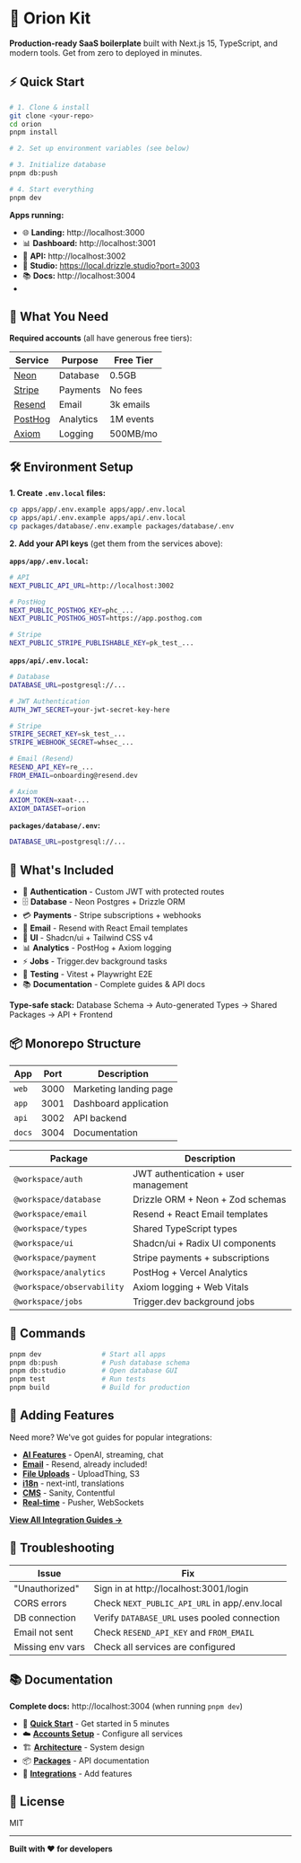 # 🚀 Orion Kit

**Production-ready SaaS boilerplate** built with Next.js 15, TypeScript, and modern tools. Get from zero to deployed in minutes.

## ⚡ Quick Start

```bash
# 1. Clone & install
git clone <your-repo>
cd orion
pnpm install

# 2. Set up environment variables (see below)

# 3. Initialize database
pnpm db:push

# 4. Start everything
pnpm dev
```

**Apps running:**

- 🌐 **Landing:** http://localhost:3000
- 📊 **Dashboard:** http://localhost:3001
- 🔌 **API:** http://localhost:3002
- 🎨 **Studio:** https://local.drizzle.studio?port=3003
- 📚 **Docs:** http://localhost:3004
-

## 🔧 What You Need

**Required accounts** (all have generous free tiers):

| Service                        | Purpose   | Free Tier |
| ------------------------------ | --------- | --------- |
| [Neon](https://neon.tech)      | Database  | 0.5GB     |
| [Stripe](https://stripe.com)   | Payments  | No fees   |
| [Resend](https://resend.com)   | Email     | 3k emails |
| [PostHog](https://posthog.com) | Analytics | 1M events |
| [Axiom](https://axiom.co)      | Logging   | 500MB/mo  |

## 🛠️ Environment Setup

**1. Create `.env.local` files:**

```bash
cp apps/app/.env.example apps/app/.env.local
cp apps/api/.env.example apps/api/.env.local
cp packages/database/.env.example packages/database/.env
```

**2. Add your API keys** (get them from the services above):

**`apps/app/.env.local`:**

```bash
# API
NEXT_PUBLIC_API_URL=http://localhost:3002

# PostHog
NEXT_PUBLIC_POSTHOG_KEY=phc_...
NEXT_PUBLIC_POSTHOG_HOST=https://app.posthog.com

# Stripe
NEXT_PUBLIC_STRIPE_PUBLISHABLE_KEY=pk_test_...
```

**`apps/api/.env.local`:**

```bash
# Database
DATABASE_URL=postgresql://...

# JWT Authentication
AUTH_JWT_SECRET=your-jwt-secret-key-here

# Stripe
STRIPE_SECRET_KEY=sk_test_...
STRIPE_WEBHOOK_SECRET=whsec_...

# Email (Resend)
RESEND_API_KEY=re_...
FROM_EMAIL=onboarding@resend.dev

# Axiom
AXIOM_TOKEN=xaat-...
AXIOM_DATASET=orion
```

**`packages/database/.env`:**

```bash
DATABASE_URL=postgresql://...
```

## 🎯 What's Included

- 🔐 **Authentication** - Custom JWT with protected routes
- 🗄️ **Database** - Neon Postgres + Drizzle ORM
- 💳 **Payments** - Stripe subscriptions + webhooks
- 📧 **Email** - Resend with React Email templates
- 🎨 **UI** - Shadcn/ui + Tailwind CSS v4
- 📊 **Analytics** - PostHog + Axiom logging
- ⚡ **Jobs** - Trigger.dev background tasks
- 🧪 **Testing** - Vitest + Playwright E2E
- 📚 **Documentation** - Complete guides & API docs

**Type-safe stack:** Database Schema → Auto-generated Types → Shared Packages → API + Frontend

## 📦 Monorepo Structure

| App    | Port | Description            |
| ------ | ---- | ---------------------- |
| `web`  | 3000 | Marketing landing page |
| `app`  | 3001 | Dashboard application  |
| `api`  | 3002 | API backend            |
| `docs` | 3004 | Documentation          |

| Package                    | Description                          |
| -------------------------- | ------------------------------------ |
| `@workspace/auth`          | JWT authentication + user management |
| `@workspace/database`      | Drizzle ORM + Neon + Zod schemas     |
| `@workspace/email`         | Resend + React Email templates       |
| `@workspace/types`         | Shared TypeScript types              |
| `@workspace/ui`            | Shadcn/ui + Radix UI components      |
| `@workspace/payment`       | Stripe payments + subscriptions      |
| `@workspace/analytics`     | PostHog + Vercel Analytics           |
| `@workspace/observability` | Axiom logging + Web Vitals           |
| `@workspace/jobs`          | Trigger.dev background jobs          |

## 🚀 Commands

```bash
pnpm dev               # Start all apps
pnpm db:push           # Push database schema
pnpm db:studio         # Open database GUI
pnpm test              # Run tests
pnpm build             # Build for production
```

## 🔌 Adding Features

Need more? We've got guides for popular integrations:

- **[AI Features](/reference/integrations/ai/)** - OpenAI, streaming, chat
- **[Email](/reference/integrations/email/)** - Resend, already included!
- **[File Uploads](/reference/integrations/file-uploads/)** - UploadThing, S3
- **[i18n](/reference/integrations/i18n/)** - next-intl, translations
- **[CMS](/reference/integrations/cms/)** - Sanity, Contentful
- **[Real-time](/reference/integrations/realtime/)** - Pusher, WebSockets

**[View All Integration Guides →](/reference/integrations/)**

## 🚨 Troubleshooting

| Issue            | Fix                                           |
| ---------------- | --------------------------------------------- |
| "Unauthorized"   | Sign in at http://localhost:3001/login        |
| CORS errors      | Check `NEXT_PUBLIC_API_URL` in app/.env.local |
| DB connection    | Verify `DATABASE_URL` uses pooled connection  |
| Email not sent   | Check `RESEND_API_KEY` and `FROM_EMAIL`       |
| Missing env vars | Check all services are configured             |

## 📚 Documentation

**Complete docs:** http://localhost:3004 (when running `pnpm dev`)

- 🚀 **[Quick Start](/quick-start)** - Get started in 5 minutes
- ☁️ **[Accounts Setup](/guide/accounts-setup)** - Configure all services
- 🏗️ **[Architecture](/architecture/overview)** - System design
- 📦 **[Packages](/packages)** - API documentation
- 🔌 **[Integrations](/reference/integrations)** - Add features

## 📝 License

MIT

---

**Built with ❤️ for developers**
